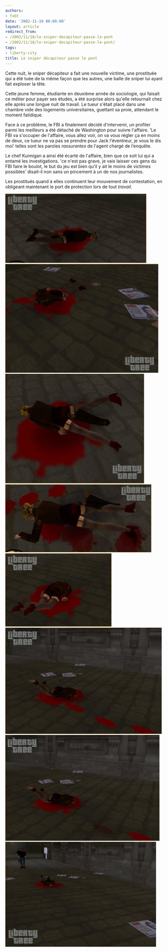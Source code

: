 ```yaml
---
authors:
- fxbt
date: '2002-11-19 00:00:00'
layout: article
redirect_from:
- /2002/11/18/le-sniper-decapiteur-passe-le-pont
- /2002/11/18/le-sniper-decapiteur-passe-le-pont/
tags:
- liberty-city
title: Le sniper décapiteur passe le pont
---
```



Cette nuit, le sniper décapiteur a fait une nouvelle victime, une prostituée qui a été tuée de la même façon que les autres, une balle de sniper lui ayant fait exploser la tête.

Cette jeune femme, étudiante en deuxième année de sociologie, qui faisait ce métier pour payer ses études, a été surprise alors qu'elle retournait chez elle après une longue nuit de travail. Le tueur s'était placé dans une chambre vide des logements universitaires, guettant sa proie, attendant le moment fatidique.

Face à ce problème, le FBI a finalement décidé d'intervenir, un profiler parmi les meilleurs a été détaché de Washington pour suivre l'affaire. 'Le FBI va s'occuper de l'affaire, vous allez voir, on va vous régler ça en moins de deux, ce tueur ne va pas se prendre pour Jack l'éventreur, je vous le dis moi' telles sont les paroles _rassurantes_ de l'agent chargé de l’enquête.

Le chef Kunnigan a ainsi été écarté de l'affaire, bien que ce soit lui qui a entamé les investigations. 'ce n'est pas grave, je vais laisser ces gens du FBI faire le boulot, le but du jeu est bien qu'il y ait le moins de victimes possibles' disait-il non sans un pincement à un de nos journalistes.

Les prostitués quand à elles continuent leur mouvement de contestation, en obligeant maintenant le port de protection lors de tout _travail_.

![](/content/images/2016/06/staunton_a_6.jpg)
![](/content/images/2016/06/staunton_a_5.jpg)
![](/content/images/2016/06/staunton_a_7.jpg)
![](/content/images/2016/06/staunton_a_8.jpg)
![](/content/images/2016/06/staunton_a_1.jpg)
![](/content/images/2016/06/staunton_a_2.jpg)
![](/content/images/2016/06/staunton_a_3.jpg)
![](/content/images/2016/06/staunton_a_4.jpg)